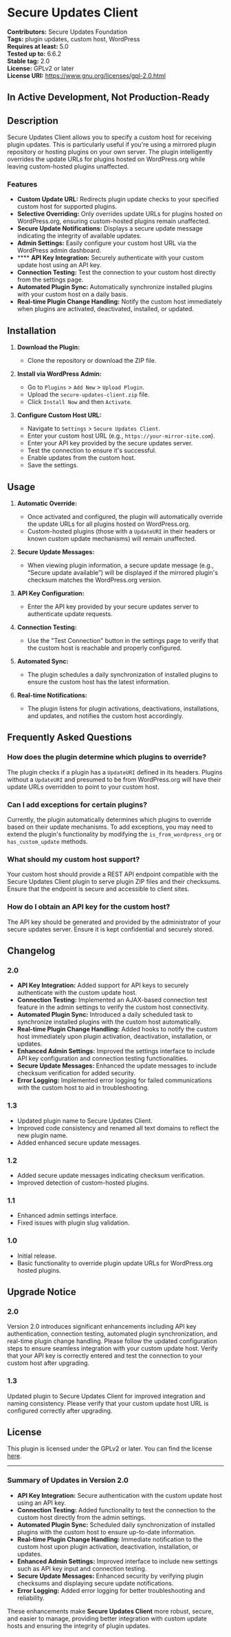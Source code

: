 # Secure Updates Client

**Contributors:** Secure Updates Foundation  
**Tags:** plugin updates, custom host, WordPress  
**Requires at least:** 5.0  
**Tested up to:** 6.6.2  
**Stable tag:** 2.0  
**License:** GPLv2 or later  
**License URI:** https://www.gnu.org/licenses/gpl-2.0.html

## In Active Development, Not Production-Ready

## Description

Secure Updates Client allows you to specify a custom host for receiving plugin updates. This is particularly useful if you're using a mirrored plugin repository or hosting plugins on your own server. The plugin intelligently overrides the update URLs for plugins hosted on WordPress.org while leaving custom-hosted plugins unaffected.

### Features

- **Custom Update URL:** Redirects plugin update checks to your specified custom host for supported plugins.
- **Selective Overriding:** Only overrides update URLs for plugins hosted on WordPress.org, ensuring custom-hosted plugins remain unaffected.
- **Secure Update Notifications:** Displays a secure update message indicating the integrity of available updates.
- **Admin Settings:** Easily configure your custom host URL via the WordPress admin dashboard.
- **** **API Key Integration:** Securely authenticate with your custom update host using an API key.
- **Connection Testing:** Test the connection to your custom host directly from the settings page.
- **Automated Plugin Sync:** Automatically synchronize installed plugins with your custom host on a daily basis.
- **Real-time Plugin Change Handling:** Notify the custom host immediately when plugins are activated, deactivated, installed, or updated.

## Installation

1. **Download the Plugin:**
   - Clone the repository or download the ZIP file.

2. **Install via WordPress Admin:**
   - Go to `Plugins` > `Add New` > `Upload Plugin`.
   - Upload the `secure-updates-client.zip` file.
   - Click `Install Now` and then `Activate`.

3. **Configure Custom Host URL:**
   - Navigate to `Settings` > `Secure Updates Client`.
   - Enter your custom host URL (e.g., `https://your-mirror-site.com`).
   - Enter your API key provided by the secure updates server.
   - Test the connection to ensure it's successful.
   - Enable updates from the custom host.
   - Save the settings.

## Usage

1. **Automatic Override:**
   - Once activated and configured, the plugin will automatically override the update URLs for all plugins hosted on WordPress.org.
   - Custom-hosted plugins (those with a `UpdateURI` in their headers or known custom update mechanisms) will remain unaffected.

2. **Secure Update Messages:**
   - When viewing plugin information, a secure update message (e.g., “Secure update available”) will be displayed if the mirrored plugin's checksum matches the WordPress.org version.

3. **API Key Configuration:**
   - Enter the API key provided by your secure updates server to authenticate update requests.

4. **Connection Testing:**
   - Use the "Test Connection" button in the settings page to verify that the custom host is reachable and properly configured.

5. **Automated Sync:**
   - The plugin schedules a daily synchronization of installed plugins to ensure the custom host has the latest information.

6. **Real-time Notifications:**
   - The plugin listens for plugin activations, deactivations, installations, and updates, and notifies the custom host accordingly.

## Frequently Asked Questions

### How does the plugin determine which plugins to override?
The plugin checks if a plugin has a `UpdateURI` defined in its headers. Plugins without a `UpdateURI` and presumed to be from WordPress.org will have their update URLs overridden to point to your custom host.

### Can I add exceptions for certain plugins?
Currently, the plugin automatically determines which plugins to override based on their update mechanisms. To add exceptions, you may need to extend the plugin's functionality by modifying the `is_from_wordpress_org` or `has_custom_update` methods.

### What should my custom host support?
Your custom host should provide a REST API endpoint compatible with the Secure Updates Client plugin to serve plugin ZIP files and their checksums. Ensure that the endpoint is secure and accessible to client sites.

### How do I obtain an API key for the custom host?
The API key should be generated and provided by the administrator of your secure updates server. Ensure it is kept confidential and securely stored.

## Changelog

### 2.0
- **API Key Integration:** Added support for API keys to securely authenticate with the custom update host.
- **Connection Testing:** Implemented an AJAX-based connection test feature in the admin settings to verify the custom host connectivity.
- **Automated Plugin Sync:** Introduced a daily scheduled task to synchronize installed plugins with the custom host automatically.
- **Real-time Plugin Change Handling:** Added hooks to notify the custom host immediately upon plugin activation, deactivation, installation, or updates.
- **Enhanced Admin Settings:** Improved the settings interface to include API key configuration and connection testing functionalities.
- **Secure Update Messages:** Enhanced the update messages to include checksum verification for added security.
- **Error Logging:** Implemented error logging for failed communications with the custom host to aid in troubleshooting.

### 1.3
- Updated plugin name to Secure Updates Client.
- Improved code consistency and renamed all text domains to reflect the new plugin name.
- Added enhanced secure update messages.

### 1.2
- Added secure update messages indicating checksum verification.
- Improved detection of custom-hosted plugins.

### 1.1
- Enhanced admin settings interface.
- Fixed issues with plugin slug validation.

### 1.0
- Initial release.
- Basic functionality to override plugin update URLs for WordPress.org hosted plugins.

## Upgrade Notice

### 2.0
Version 2.0 introduces significant enhancements including API key authentication, connection testing, automated plugin synchronization, and real-time plugin change handling. Please follow the updated configuration steps to ensure seamless integration with your custom update host. Verify that your API key is correctly entered and test the connection to your custom host after upgrading.

### 1.3
Updated plugin to Secure Updates Client for improved integration and naming consistency. Please verify that your custom update host URL is configured correctly after upgrading.

## License

This plugin is licensed under the GPLv2 or later. You can find the license [here](https://www.gnu.org/licenses/gpl-2.0.html).

---

### Summary of Updates in Version 2.0

- **API Key Integration:** Secure authentication with the custom update host using an API key.
- **Connection Testing:** Added functionality to test the connection to the custom host directly from the admin settings.
- **Automated Plugin Sync:** Scheduled daily synchronization of installed plugins with the custom host to ensure up-to-date information.
- **Real-time Plugin Change Handling:** Immediate notification to the custom host upon plugin activation, deactivation, installation, or updates.
- **Enhanced Admin Settings:** Improved interface to include new settings such as API key input and connection testing.
- **Secure Update Messages:** Enhanced security by verifying plugin checksums and displaying secure update notifications.
- **Error Logging:** Added error logging for better troubleshooting and reliability.

These enhancements make **Secure Updates Client** more robust, secure, and easier to manage, providing better integration with custom update hosts and ensuring the integrity of plugin updates.
